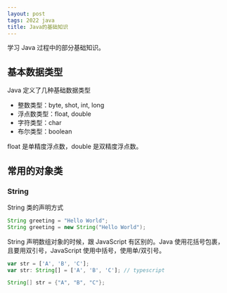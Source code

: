 ```yaml
---
layout: post
tags: 2022 java
title: Java的基础知识
---
```


学习 Java 过程中的部分基础知识。

## 基本数据类型

Java 定义了几种基础数据类型

- 整数类型：byte, shot, int, long
- 浮点数类型：float, double
- 字符类型：char
- 布尔类型：boolean

float 是单精度浮点数，double 是双精度浮点数。

## 常用的对象类

### String

String 类的声明方式

```java
String greeting = "Hello World";
String greeting = new String("Hello World");
```

String 声明数组对象的时候，跟 JavaScript 有区别的。Java 使用花括号包裹，且要用双引号，JavaScript 使用中括号，使用单/双引号。

```js
var str = ['A', 'B', 'C'];
var str: String[] = ['A', 'B', 'C']; // typescript
```

```java
String[] str = {"A", "B", "C"};
```
